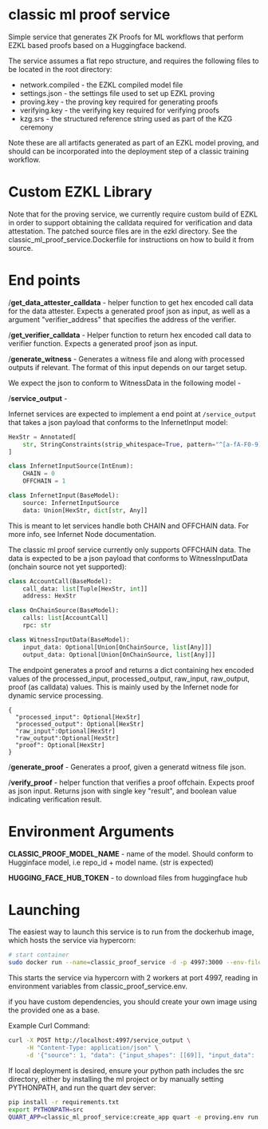 # classic ml proof service

Simple service that generates ZK Proofs for ML workflows that perform EZKL based proofs based on a Huggingface backend.

The service assumes a flat repo structure, and requires the following files to be located in the root directory:

* network.compiled - the EZKL compiled model file
* settings.json - the settings file used to set up EZKL proving
* proving.key - the proving key required for generating proofs
* verifying.key - the verifying key required for verifying proofs
* kzg.srs - the structured reference string used as part of the KZG ceremony

Note these are all artifacts generated as part of an EZKL model proving, and should can be incorporated into the deployment step of a classic training workflow.

# Custom EZKL Library

Note that for the proving service, we currently require custom build of EZKL in order to support obtaining the calldata required for verification and data attestation. The patched source files are in the ezkl directory. See the classic_ml_proof_service.Dockerfile for instructions on how to build it from source.

# End points

/**get_data_attester_calldata** - helper function to get hex encoded call data for the data attester. Expects a generated proof json as input, as well as a argument "verifier_address" that specifies the address of the verifier.

/**get_verifier_calldata** - Helper function to return hex encoded call data to verifier function. Expects a generated proof json as input.

/**generate_witness** - Generates a witness file and along with processed outputs if relevant. The format of this input depends on our target setup.

We expect the json to conform to WitnessData in the following model -

/**service_output** -

Infernet services are expected to implement a end point at `/service_output` that takes a json payload that conforms to the InfernetInput model:

```python
HexStr = Annotated[
    str, StringConstraints(strip_whitespace=True, pattern="^[a-fA-F0-9]+$")
]

class InfernetInputSource(IntEnum):
    CHAIN = 0
    OFFCHAIN = 1

class InfernetInput(BaseModel):
    source: InfernetInputSource
    data: Union[HexStr, dict[str, Any]]
```
This is meant to let services handle both CHAIN and OFFCHAIN data. For more info, see Infernet Node documentation.

The classic ml proof service currently only supports OFFCHAIN data. The data is expected to be a json payload that conforms to WitnessInputData (onchain source not yet supported):

```python
class AccountCall(BaseModel):
    call_data: list[Tuple[HexStr, int]]
    address: HexStr

class OnChainSource(BaseModel):
    calls: list[AccountCall]
    rpc: str

class WitnessInputData(BaseModel):
    input_data: Optional[Union[OnChainSource, list[Any]]]
    output_data: Optional[Union[OnChainSource, list[Any]]]
```
The endpoint generates a proof and returns a dict containing hex encoded values of the
processed_input, processed_output, raw_input, raw_output, proof (as calldata) values. This is mainly used by the Infernet node for dynamic service processing.

```
{
  "processed_input": Optional[HexStr]
  "processed_output": Optional[HexStr]
  "raw_input":Optional[HexStr]
  "raw_output":Optional[HexStr]
  "proof": Optional[HexStr]
}

```

/**generate_proof** - Generates a proof, given a generatd witness file json.

/**verify_proof** - helper function that verifies a proof offchain. Expects proof as json input. Returns json with single key "result", and boolean value indicating verification result.



# Environment Arguments

**CLASSIC_PROOF_MODEL_NAME** - name of the model. Should conform to Hugginface model, i.e repo_id + model name. (str is expected)

**HUGGING_FACE_HUB_TOKEN** - to download files from huggingface hub

# Launching

The easiest way to launch this service is to run from the dockerhub image, which hosts the service via hypercorn:

```bash
# start container
sudo docker run --name=classic_proof_service -d -p 4997:3000 --env-file classic_proof_service.env "ritualnetwork/infernet-classic-proving:0.0.5" --bind=0.0.0.0:3000 --workers=2
```

This starts the service via hypercorn with 2 workers at port 4997, reading in environment variables from classic_proof_service.env.


if you have custom dependencies, you should create your own image using the provided one as a base.


Example Curl Command:

```bash
curl -X POST http://localhost:4997/service_output \
     -H "Content-Type: application/json" \
     -d '{"source": 1, "data": {"input_shapes": [[69]], "input_data": [[-0.011291295289993286, -0.09783737808465957, -0.5926278710365296, -3.5630358695983886, -0.3165785476565361, 0.34296469688415526, -0.29916933327913287, -0.19399006217718123, 0.18778093233704568, 0.27716260254383085, -0.0462317630648613, 0.2000526398420334, 0.31595549583435056, -2.897480010986328, 0.20964456647634505, 0.14053640905767678, -0.04807716980576515, 0.1371978059411049, -0.27893678545951844, 0.27935349456965924, 0.13819805905222893, 0.13069433271884917, -0.15898748636245727, -3.6215885639190675, -0.1634165309369564, 0.0675600565969944, 0.01265382468700409, 0.051773407496511936, 0.18748415410518646, 0.18870795518159866, -0.28589439690113067, -0.07374711409211158, -0.5523416638374329, -0.07117006629705429, -1.520055317878723, 0.14321593642234803, -0.3372545152902603, 0.17787650860846044, -0.33194555044174195, -0.2739240199327469, 0.7220144987106323, 0.5928373098373413, -0.13491590097546577, -0.5064725816249848, 0.0026401311159133913, -0.1505637913942337, 0.38300642371177673, -0.07082562204450368, -0.5169946551322937, -0.09643385717645288, 0.438362181186676, -0.333197757601738, 0.06922336518764496, -0.37011549472808836, -0.2389164961874485, -0.40170862078666686, -2.508833122253418, 0.1671809248626232, -0.5798491060733795, -0.4889169275760651, -0.412348522990942, 0.25244922041893003, 0.17055379822850228, -0.18325912337750197, 0.44572556018829346, -6.839046955108643, 0.1667347952723503, 0.22297277450561523, 0.060141101479530334]], "output_data": [[0]]}}'
```

If local deployment is desired, ensure your python path includes the src directory, either by installing the ml project or by manually setting PYTHONPATH, and run the quart dev server:

```bash
pip install -r requirements.txt
export PYTHONPATH=src
QUART_APP=classic_ml_proof_service:create_app quart -e proving.env run -p 4997 --reload

```
